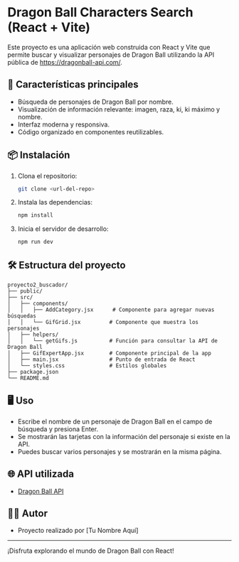 # Dragon Ball Characters Search (React + Vite)

Este proyecto es una aplicación web construida con React y Vite que permite buscar y visualizar personajes de Dragon Ball utilizando la API pública de https://dragonball-api.com/.

## 🚀 Características principales
- Búsqueda de personajes de Dragon Ball por nombre.
- Visualización de información relevante: imagen, raza, ki, ki máximo y nombre.
- Interfaz moderna y responsiva.
- Código organizado en componentes reutilizables.

## 📦 Instalación
1. Clona el repositorio:
   ```bash
   git clone <url-del-repo>
   ```
2. Instala las dependencias:
   ```bash
   npm install
   ```
3. Inicia el servidor de desarrollo:
   ```bash
   npm run dev
   ```

## 🛠️ Estructura del proyecto
```
proyecto2_buscador/
├── public/
├── src/
│   ├── components/
│   │   ├── AddCategory.jsx      # Componente para agregar nuevas búsquedas
│   │   └── GifGrid.jsx         # Componente que muestra los personajes
│   ├── helpers/
│   │   └── getGifs.js          # Función para consultar la API de Dragon Ball
│   ├── GifExpertApp.jsx        # Componente principal de la app
│   ├── main.jsx                # Punto de entrada de React
│   └── styles.css              # Estilos globales
├── package.json
└── README.md
```

## 🖥️ Uso
- Escribe el nombre de un personaje de Dragon Ball en el campo de búsqueda y presiona Enter.
- Se mostrarán las tarjetas con la información del personaje si existe en la API.
- Puedes buscar varios personajes y se mostrarán en la misma página.

## 🌐 API utilizada
- [Dragon Ball API](https://dragonball-api.com/)

## 👨‍💻 Autor
- Proyecto realizado por [Tu Nombre Aquí]

---
¡Disfruta explorando el mundo de Dragon Ball con React!
